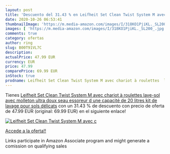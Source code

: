 ```yaml
---
layout: post
title: 'Descuento del 31.43 % en Leifheit Set Clean Twist System M avec c'
date: 2020-10-26 06:53:41
thumbnailImage: 'https://m.media-amazon.com/images/I/318KO1PjiKL._SL200_.jpg'
images: [ 'https://m.media-amazon.com/images/I/318KO1PjiKL._SL200_.jpg' ]
comments: true
category: ofertas
author: ring
slug: B00T91VL7C
description:
actualPrice: 47.99 EUR
currency: EUR
price: 47.99
comparePrice: 69.99 EUR
inStock: true
prodname: Leifheit Set Clean Twist System M avec chariot à roulettes  lave-sol avec molleton ultra doux  seau essoreur d une capacité de 20 litres  kit de lavage pour sols délicats
---
```


Tienes [Leifheit Set Clean Twist System M avec chariot à roulettes  lave-sol avec molleton ultra doux  seau essoreur d une capacité de 20 litres  kit de lavage pour sols délicats](https://www.amazon.fr/dp/B00T91VL7C/?tag=tolees0d-21) con un 31.43 % de descuento con precio de oferta de 47.99 EUR (original: 69.99 EUR) en el siguiente enlace!

[![Leifheit Set Clean Twist System M avec c](https://m.media-amazon.com/images/I/318KO1PjiKL._SL200_.jpg)](https://www.amazon.fr/dp/B00T91VL7C/?tag=tolees0d-21)

[Accede a la oferta!!](https://www.amazon.fr/dp/B00T91VL7C/?tag=tolees0d-21)

Links participate in Amazon Associate program and might generate a comission on qualifying sales


